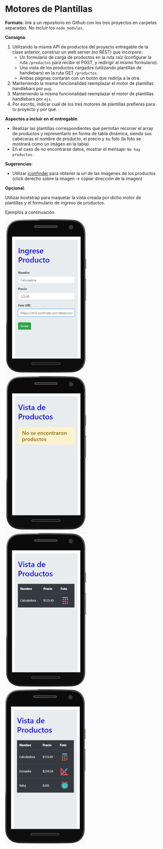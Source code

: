 # Motores de Plantillas

**Formato**: link a un repositorio en Github con los tres proyectos en carpetas separadas. No incluir los `node_modules`.

**Consigna**:

1. Utilizando la misma API de productos del proyecto entregable de la clase anterior, construir un web server (no REST) que incorpore:
    - Un formulario de carga de productos en la ruta raíz (configurar la ruta `/productos` para recibir el POST, y redirigir al mismo formulario).
    - Una vista de los productos cargados (utilizando plantillas de handlebars) en la ruta GET `/productos`.
    - Ambas páginas contarán con un botón que redirija a la otra.
2. Manteniendo la misma funcionalidad reemplazar el motor de plantillas handlebars por `pug`.
3. Manteniendo la misma funcionalidad reemplazar el motor de plantillas handlebars por `ejs`.
4. Por escrito, indicar cuál de los tres motores de plantillas prefieres para tu proyecto y por qué.

**Aspectos a incluir en el entregable**:

-   Realizar las plantillas correspondientes que permitan recorrer el array de productos y representarlo en forma de tabla dinámica, siendo sus cabeceras el nombre de producto, el precio y su foto (la foto se mostrará como un imágen en la tabla)
-   En el caso de no encontrarse datos, mostrar el mensaje: `No hay productos`.

**Sugerencias**:

-   Utilizar [iconfinder](https://www.iconfinder.com/free_icons) para obtener la url de las imágenes de los productos (click derecho sobre la imagen -> copiar dirección de la imagen)

**Opcional**:

Utilizar bootstrap para maquetar la vista creada por dicho motor de plantillas y el formulario de ingreso de productos.

Ejemplos a continuación

![](img/Imagen3.png)![](img/Imagen4.png)  
![](img/Imagen5.png)![](img/Imagen6.png)
